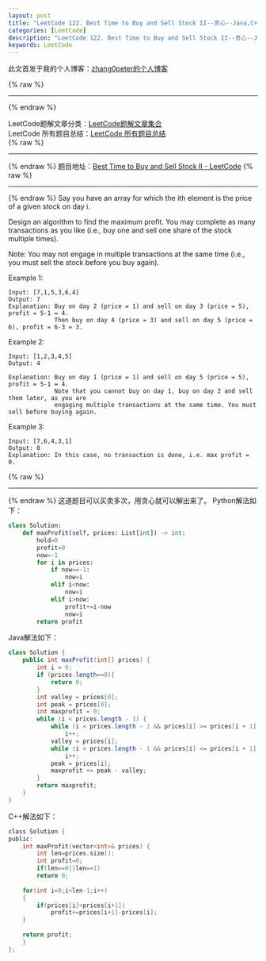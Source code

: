 ```yaml
---
layout: post
title: "LeetCode 122. Best Time to Buy and Sell Stock II--贪心--Java,C++,Python解法"
categories: [LeetCode]
description: "LeetCode 122. Best Time to Buy and Sell Stock II--贪心--Java,C++,Python解法"
keywords: LeetCode
---
```


此文首发于我的个人博客：[zhang0peter的个人博客](https://zhang0peter.com)         

{% raw %}
***          
{% endraw %}

LeetCode题解文章分类：[LeetCode题解文章集合](https://zhang0peter.com/categories/#LeetCode)               
LeetCode 所有题目总结：[LeetCode 所有题目总结](https://zhang0peter.blog.csdn.net/article/details/100055202)   
{% raw %}
***          
{% endraw %}
题目地址：[Best Time to Buy and Sell Stock II - LeetCode](https://leetcode.com/problems/best-time-to-buy-and-sell-stock-ii/)
{% raw %}
***          
{% endraw %}
Say you have an array for which the ith element is the price of a given stock on day i.

Design an algorithm to find the maximum profit. You may complete as many transactions as you like (i.e., buy one and sell one share of the stock multiple times).

Note: You may not engage in multiple transactions at the same time (i.e., you must sell the stock before you buy again).

Example 1:
```
Input: [7,1,5,3,6,4]
Output: 7
Explanation: Buy on day 2 (price = 1) and sell on day 3 (price = 5), profit = 5-1 = 4.
             Then buy on day 4 (price = 3) and sell on day 5 (price = 6), profit = 6-3 = 3.
```
Example 2:
```
Input: [1,2,3,4,5]
Output: 4

Explanation: Buy on day 1 (price = 1) and sell on day 5 (price = 5), profit = 5-1 = 4.
             Note that you cannot buy on day 1, buy on day 2 and sell them later, as you are
             engaging multiple transactions at the same time. You must sell before buying again.
```
Example 3:
```
Input: [7,6,4,3,1]
Output: 0
Explanation: In this case, no transaction is done, i.e. max profit = 0.
```
{% raw %}
***          
{% endraw %}
这道题目可以买卖多次，用贪心就可以解出来了。
Python解法如下：
```python
class Solution:
    def maxProfit(self, prices: List[int]) -> int:
        hold=0
        profit=0
        now=-1
        for i in prices:
            if now==-1:
                now=i
            elif i<now:
                now=i
            elif i>now:
                profit+=i-now
                now=i
        return profit
```
Java解法如下：
```java
class Solution {
    public int maxProfit(int[] prices) {
        int i = 0;
        if (prices.length==0){
            return 0;
        }
        int valley = prices[0];
        int peak = prices[0];
        int maxprofit = 0;
        while (i < prices.length - 1) {
            while (i < prices.length - 1 && prices[i] >= prices[i + 1])
                i++;
            valley = prices[i];
            while (i < prices.length - 1 && prices[i] <= prices[i + 1])
                i++;
            peak = prices[i];
            maxprofit += peak - valley;
        }
        return maxprofit;
    }
}
```
C++解法如下：
```c
class Solution {
public:
    int maxProfit(vector<int>& prices) {
        int len=prices.size();
        int profit=0;
        if(len==0||len==1)
        return 0;
    
    for(int i=0;i<len-1;i++)
    {
        if(prices[i]<prices[i+1])
            profit+=prices[i+1]-prices[i];
    }
    
    return profit;
    }
};
```

